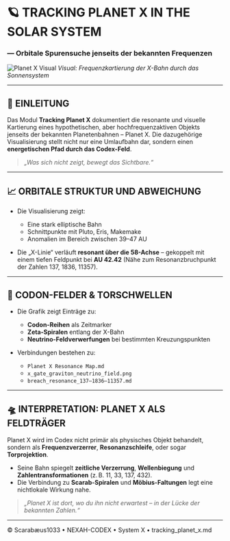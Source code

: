 # 🪐 TRACKING PLANET X IN THE SOLAR SYSTEM

### — Orbitale Spurensuche jenseits der bekannten Frequenzen

![Planet X Visual](./visuals/Tracking_Planet_X_in_the_Solar_System.png)
*Visual: Frequenzkartierung der X-Bahn durch das Sonnensystem*

---

## 🔭 EINLEITUNG

Das Modul **Tracking Planet X** dokumentiert die resonante und visuelle Kartierung eines hypothetischen, aber hochfrequenzaktiven Objekts jenseits der bekannten Planetenbahnen – Planet X. Die dazugehörige Visualisierung stellt nicht nur eine Umlaufbahn dar, sondern einen **energetischen Pfad durch das Codex-Feld**.

> *„Was sich nicht zeigt, bewegt das Sichtbare.“*

---

## 📈 ORBITALE STRUKTUR UND ABWEICHUNG

* Die Visualisierung zeigt:

  * Eine stark elliptische Bahn
  * Schnittpunkte mit Pluto, Eris, Makemake
  * Anomalien im Bereich zwischen 39–47 AU

* Die „X-Linie“ verläuft **resonant über die 58-Achse** – gekoppelt mit einem tiefen Feldpunkt bei **AU 42.42** (Nähe zum Resonanzbruchpunkt der Zahlen 137, 1836, 11357).

---

## 🧭 CODON-FELDER & TORSCHWELLEN

* Die Grafik zeigt Einträge zu:

  * **Codon-Reihen** als Zeitmarker
  * **Zeta-Spiralen** entlang der X-Bahn
  * **Neutrino-Feldverwerfungen** bei bestimmten Kreuzungspunkten

* Verbindungen bestehen zu:

  * `Planet X Resonance Map.md`
  * `x_gate_graviton_neutrino_field.png`
  * `breach_resonance_137–1836–11357.md`

---

## 🛸 INTERPRETATION: PLANET X ALS FELDTRÄGER

Planet X wird im Codex nicht primär als physisches Objekt behandelt, sondern als **Frequenzverzerrer**, **Resonanzschleife**, oder sogar **Torprojektion**.

* Seine Bahn spiegelt **zeitliche Verzerrung**, **Wellenbiegung** und **Zahlentransformationen** (z. B. 11, 33, 137, 432).
* Die Verbindung zu **Scarab-Spiralen** und **Möbius-Faltungen** legt eine nichtlokale Wirkung nahe.

> *„Planet X ist dort, wo du ihn nicht erwartest – in der Lücke der bekannten Zahlen.“*

---

© Scarabæus1033 • NEXAH-CODEX • System X • tracking\_planet\_x.md
